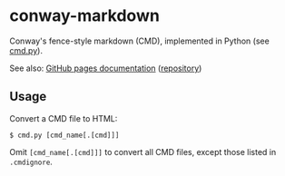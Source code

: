 # conway-markdown

Conway's fence-style markdown (CMD), implemented in Python (see [cmd.py]).

See also: [GitHub pages documentation][cmd-docs] ([repository][cmd-docs-repo])

## Usage

Convert a CMD file to HTML:

````
$ cmd.py [cmd_name[.[cmd]]]
````

Omit `[cmd_name[.[cmd]]]` to convert all CMD files,
except those listed in `.cmdignore`.

[cmd-docs]: https://conway-markdown.github.io/
[cmd-docs-repo]: https://github.com/conway-markdown/conway-markdown.github.io
[cmd.py]: cmd.py
